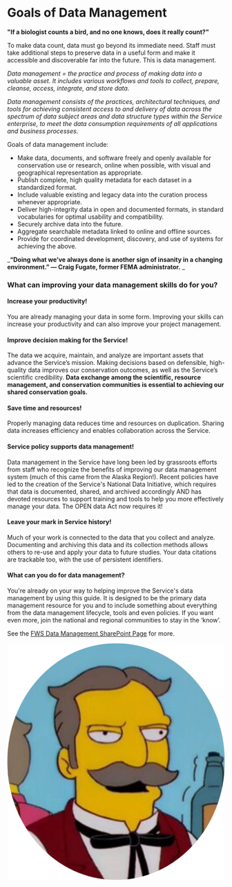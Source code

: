 # Goals of Data Management

**​​​​​​​"If a biologist counts a bird, and no one knows, does it really count?"**

To make data count, data must go beyond its immediate need. Staff must take additional steps to preserve data in a useful form and make it accessible and discoverable far into the future.  This is data management.&#x20;

_Data management = the practice and process of making data into a valuable asset. It includes various workflows and tools to collect, prepare, cleanse, access, integrate, and store data._&#x20;

_Data management consists of the practices, architectural techniques, and tools for achieving consistent access to and delivery of data across the spectrum of data subject areas and data structure types within the Service enterprise, to meet the data consumption requirements of all applications and business processes._

Goals of data management include:&#x20;

* Make data, documents, and software freely and openly available for conservation use or research, online when possible, with visual and geographical representation as appropriate.&#x20;
* Publish complete, high quality metadata for each dataset in a standardized format.&#x20;
* Include valuable existing and legacy data into the curation process whenever appropriate.&#x20;
* Deliver high-integrity data in open and documented formats, in standard vocabularies for optimal usability and compatibility.&#x20;
* Securely archive data into the future.&#x20;
* Aggregate searchable metadata linked to online and offline sources.&#x20;
* Provide for coordinated development, discovery, and use of systems for achieving the above.&#x20;

&#x20;_**“Doing what we’ve always done is another sign of insanity in a changing environment.” — Craig Fugate, former FEMA administrator.** _&#x20;

### What can improving your data management skills do for you?  <a href="#what-can-improving-your-data-management-skills-do-for-you" id="what-can-improving-your-data-management-skills-do-for-you"></a>

#### Increase your productivity!  <a href="#increase-your-productivity" id="increase-your-productivity"></a>

You are already managing your data in some form.  Improving your skills can increase your productivity and can also improve your project management.&#x20;

#### Improve decision making for the Service! <a href="#improve-decision-making-for-the-service" id="improve-decision-making-for-the-service"></a>

The data we acquire, maintain, and analyze are important assets that advance the Service’s mission. Making decisions based on defensible, high-quality data improves our conservation outcomes, as well as the Service’s scientific credibility.  **Data exchange among the scientific, resource management, and conservation communities is essential to achieving our shared conservation goals.**

#### Save time and resources! <a href="#save-time-and-resources" id="save-time-and-resources"></a>

Properly managing data reduces time and resources on duplication.  Sharing data increases efficiency and enables collaboration across the Service.

#### Service policy supports data management!  <a href="#service-policy-supports-data-management" id="service-policy-supports-data-management"></a>

Data management in the Service have long been led by grassroots efforts from staff who recognize the benefits of improving our data management system (much of this came from the Alaska Region!). Recent policies have led to the creation of the Service's National Data Initiative, which requires that data is documented, shared, and archived accordingly AND has devoted resources to support training and tools to help you more effectively manage your data.  The OPEN data Act now requires it!

#### Leave your mark in Service history!

Much of your work is connected to the data that you collect and analyze.  Documenting and archiving this data and its collection methods allows others to re-use and apply your data to future studies.  Your data citations are trackable too, with the use of persistent identifiers.

#### What can you do for data management?  <a href="#what-can-you-do-for-data-management" id="what-can-you-do-for-data-management"></a>

You're already on your way to helping improve the Service's data management by using this guide.  It is designed to be the primary data management resource for you and to include something about everything from the data management lifecycle, tools and even policies.  If you want even more, join the national and regional communities to stay in the ‘know’. &#x20;

See the [FWS Data Management SharePoint Page](https://doimspp.sharepoint.com/sites/fws-data/SitePages/DM101.aspx) for more.

<img src=".gitbook/assets/image (46).png" alt="" data-size="line">
